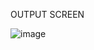 OUTPUT SCREEN

![image](https://github.com/user-attachments/assets/acd5069c-266b-4c1a-bf70-3b31e596988c)

